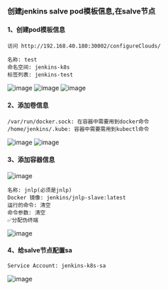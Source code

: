 ### 创建jenkins salve pod模板信息,在salve节点
#### 1、创建pod模板信息
```shell script
访问 http://192.168.40.180:30002/configureClouds/
```
```shell script
名称: test
命名空间: jenkins-k8s
标签列表: jenkins-test
```
![image](https://github.com/498946975/DevOps/blob/master/images/jenkins09.png)
![image](https://github.com/498946975/DevOps/blob/master/images/jenkins10.png)
![image](https://github.com/498946975/DevOps/blob/master/images/jenkins11.png)
#### 2、添加卷信息
```shell script
/var/run/docker.sock: 在容器中需要用到docker命令
/home/jenkins/.kube: 容器中需要需用到kubectl命令
```
![image](https://github.com/498946975/DevOps/blob/master/images/jenkins12png)
![image](https://github.com/498946975/DevOps/blob/master/images/jenkins13.png)
#### 3、添加容器信息
![image](https://github.com/498946975/DevOps/blob/master/images/jenkins14.png)
```shell script
名称: jnlp(必须是jnlp)
Docker 镜像: jenkins/jnlp-slave:latest
运行的命令: 清空
命令参数: 清空
✅分配伪终端
```
![image](https://github.com/498946975/DevOps/blob/master/images/jenkins15.png)
#### 4、给salve节点配置sa
```shell script
Service Account: jenkins-k8s-sa
```
![image](https://github.com/498946975/DevOps/blob/master/images/jenkins16.png)